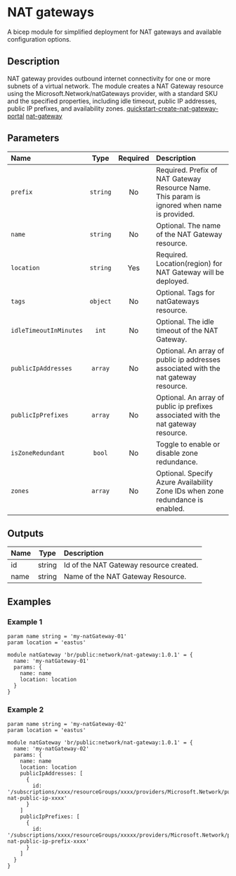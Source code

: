 # NAT gateways

A bicep module for simplified deployment for NAT gateways and available configuration options.

## Description

NAT gateway provides outbound internet connectivity for one or more subnets of a virtual network.
The module creates a NAT Gateway resource using the Microsoft.Network/natGateways provider, with a standard SKU and the specified properties, including idle timeout, public IP addresses, public IP prefixes, and availability zones.
[quickstart-create-nat-gateway-portal](https://learn.microsoft.com/en-us/azure/virtual-network/nat-gateway/quickstart-create-nat-gateway-portal)
[nat-gateway](https://learn.microsoft.com/en-us/azure/virtual-network/nat-gateway/nat-gateway-resource)

## Parameters

| Name                   | Type     | Required | Description                                                                                 |
| :--------------------- | :------: | :------: | :------------------------------------------------------------------------------------------ |
| `prefix`               | `string` | No       | Required. Prefix of NAT Gateway Resource Name. This param is ignored when name is provided. |
| `name`                 | `string` | No       | Optional. The name of the NAT Gateway resource.                                             |
| `location`             | `string` | Yes      | Required. Location(region) for NAT Gateway will be deployed.                                |
| `tags`                 | `object` | No       | Optional. Tags for natGateways resource.                                                    |
| `idleTimeoutInMinutes` | `int`    | No       | Optional. The idle timeout of the NAT Gateway.                                              |
| `publicIpAddresses`    | `array`  | No       | Optional. An array of public ip addresses associated with the nat gateway resource.         |
| `publicIpPrefixes`     | `array`  | No       | Optional. An array of public ip prefixes associated with the nat gateway resource.          |
| `isZoneRedundant`      | `bool`   | No       | Toggle to enable or disable zone redundance.                                                |
| `zones`                | `array`  | No       | Optional. Specify Azure Availability Zone IDs when zone redundance is enabled.              |

## Outputs

| Name | Type   | Description                             |
| :--- | :----: | :-------------------------------------- |
| id   | string | Id of the NAT Gateway resource created. |
| name | string | Name of the NAT Gateway Resource.       |

## Examples

### Example 1

```bicep
param name string = 'my-natGateway-01'
param location = 'eastus'

module natGateway 'br/public:network/nat-gateway:1.0.1' = {
  name: 'my-natGateway-01'
  params: {
    name: name
    location: location
  }
}
```

### Example 2

```bicep
param name string = 'my-natGateway-02'
param location = 'eastus'

module natGateway 'br/public:network/nat-gateway:1.0.1' = {
  name: 'my-natGateway-02'
  params: {
    name: name
    location: location
    publicIpAddresses: [
      {
        id: '/subscriptions/xxxx/resourceGroups/xxxx/providers/Microsoft.Network/publicIPAddresses/xxx-nat-public-ip-xxxx'
      }
    ]
    publicIpPrefixes: [
      {
        id: '/subscriptions/xxxx/resourceGroups/xxxxx/providers/Microsoft.Network/publicIPPrefixes/xxxx-nat-public-ip-prefix-xxxx'
      }
    ]
  }
}
```